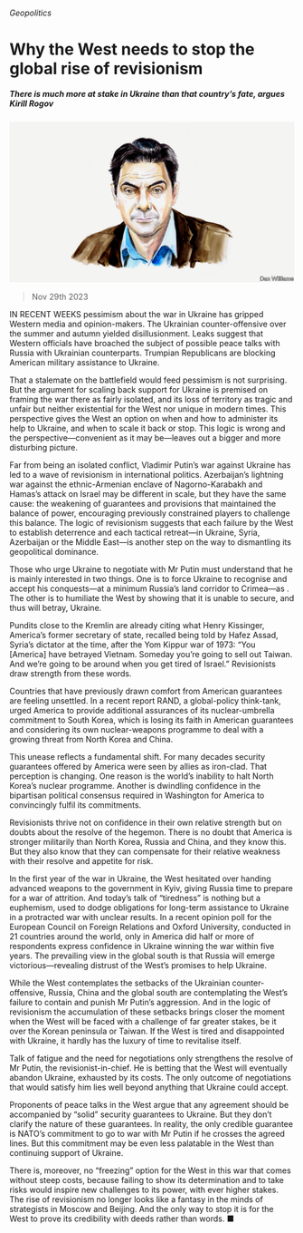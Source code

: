###### Geopolitics

# Why the West needs to stop the global rise of revisionism 

##### There is much more at stake in Ukraine than that country’s fate, argues Kirill Rogov 

![image](images/20221008_BID001.jpg) 

> Nov 29th 2023 

IN RECENT WEEKS pessimism about the war in Ukraine has gripped Western media and opinion-makers. The Ukrainian counter-offensive over the summer and autumn yielded disillusionment. Leaks suggest that Western officials have broached the subject of possible peace talks with Russia with Ukrainian counterparts. Trumpian Republicans are blocking American military assistance to Ukraine.

That a stalemate on the battlefield would feed pessimism is not surprising. But the argument for scaling back support for Ukraine is premised on framing the war there as fairly isolated, and its loss of territory as tragic and unfair but neither existential for the West nor unique in modern times. This perspective gives the West an option on when and how to administer its help to Ukraine, and when to scale it back or stop. This logic is wrong and the perspective—convenient as it may be—leaves out a bigger and more disturbing picture. 

Far from being an isolated conflict, Vladimir Putin’s war against Ukraine has led to a wave of revisionism in international politics. Azerbaijan’s lightning war against the ethnic-Armenian enclave of Nagorno-Karabakh and Hamas’s attack on Israel may be different in scale, but they have the same cause: the weakening of guarantees and provisions that maintained the balance of power, encouraging previously constrained players to challenge this balance. The logic of revisionism suggests that each failure by the West to establish deterrence and each tactical retreat—in Ukraine, Syria, Azerbaijan or the Middle East—is another step on the way to dismantling its geopolitical dominance.

Those who urge Ukraine to negotiate with Mr Putin must understand that he is mainly interested in two things. One is to force Ukraine to recognise and accept his conquests—at a minimum Russia’s land corridor to Crimea—as . The other is to humiliate the West by showing that it is unable to secure, and thus will betray, Ukraine.

Pundits close to the Kremlin are already citing what Henry Kissinger, America’s former secretary of state, recalled being told by Hafez Assad, Syria’s dictator at the time, after the Yom Kippur war of 1973: “You [America] have betrayed Vietnam. Someday you’re going to sell out Taiwan. And we’re going to be around when you get tired of Israel.” Revisionists draw strength from these words.

Countries that have previously drawn comfort from American guarantees are feeling unsettled. In a recent report RAND, a global-policy think-tank, urged America to provide additional assurances of its nuclear-umbrella commitment to South Korea, which is losing its faith in American guarantees and considering its own nuclear-weapons programme to deal with a growing threat from North Korea and China. 

This unease reflects a fundamental shift. For many decades security guarantees offered by America were seen by allies as iron-clad. That perception is changing. One reason is the world’s inability to halt North Korea’s nuclear programme. Another is dwindling confidence in the bipartisan political consensus required in Washington for America to convincingly fulfil its commitments. 

Revisionists thrive not on confidence in their own relative strength but on doubts about the resolve of the hegemon. There is no doubt that America is stronger militarily than North Korea, Russia and China, and they know this. But they also know that they can compensate for their relative weakness with their resolve and appetite for risk. 

In the first year of the war in Ukraine, the West hesitated over handing advanced weapons to the government in Kyiv, giving Russia time to prepare for a war of attrition. And today’s talk of “tiredness” is nothing but a euphemism, used to dodge obligations for long-term assistance to Ukraine in a protracted war with unclear results. In a recent opinion poll for the European Council on Foreign Relations and Oxford University, conducted in 21 countries around the world, only in America did half or more of respondents express confidence in Ukraine winning the war within five years. The prevailing view in the global south is that Russia will emerge victorious—revealing distrust of the West’s promises to help Ukraine.

While the West contemplates the setbacks of the Ukrainian counter-offensive, Russia, China and the global south are contemplating the West’s failure to contain and punish Mr Putin’s aggression. And in the logic of revisionism the accumulation of these setbacks brings closer the moment when the West will be faced with a challenge of far greater stakes, be it over the Korean peninsula or Taiwan. If the West is tired and disappointed with Ukraine, it hardly has the luxury of time to revitalise itself.

Talk of fatigue and the need for negotiations only strengthens the resolve of Mr Putin, the revisionist-in-chief. He is betting that the West will eventually abandon Ukraine, exhausted by its costs. The only outcome of negotiations that would satisfy him lies well beyond anything that Ukraine could accept. 

Proponents of peace talks in the West argue that any agreement should be accompanied by “solid” security guarantees to Ukraine. But they don’t clarify the nature of these guarantees. In reality, the only credible guarantee is NATO’s commitment to go to war with Mr Putin if he crosses the agreed lines. But this commitment may be even less palatable in the West than continuing support of Ukraine. 

There is, moreover, no “freezing” option for the West in this war that comes without steep costs, because failing to show its determination and to take risks would inspire new challenges to its power, with ever higher stakes. The rise of revisionism no longer looks like a fantasy in the minds of strategists in Moscow and Beijing. And the only way to stop it is for the West to prove its credibility with deeds rather than words. ■


